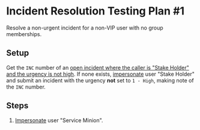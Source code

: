 # Incident Resolution Testing Plan #1

Resolve a non-urgent incident for a non-VIP user with no group memberships.

## Setup

Get the `INC` number of an [open incident where the caller is "Stake Holder" and the urgency is not high](https://usmskstage2.servicenowservices.com/now/nav/ui/classic/params/target/incident_list.do%3Fsysparm_query%3Dactive%253Dtrue%255Eincident_stateIN1%252C2%252C3%255Ecaller_id%253Db4f097932f22111004e4d3f62799b690%255Eurgency!%253D1).
If none exists, [impersonate](../Impersonation.md) user "Stake Holder" and submit an incident with the urgency **not** set to `1 - High`, making note of the `INC` number.

## Steps

1. [Impersonate](../Impersonation.md) user "Service Minion".

